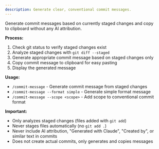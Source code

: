 ```yaml
---
description: Generate clear, conventional commit messages.
---
```


Generate commit messages based on currently staged changes and copy to clipboard without any AI attribution.

**Process:**
1. Check git status to verify staged changes exist
2. Analyze staged changes with `git diff --staged`
3. Generate appropriate commit message based on staged changes only
4. Copy commit message to clipboard for easy pasting
5. Display the generated message

**Usage:** 
- `/commit-message` - Generate commit message from staged changes
- `/commit-message --format simple` - Generate simple format message  
- `/commit-message --scope <scope>` - Add scope to conventional commit format

**Important:** 
- Only analyzes staged changes (files added with `git add`)
- Never stages files automatically (no `git add .`)
- Never include AI attribution, "Generated with Claude", "Created by", or similar text in commits
- Does not create actual commits, only generates and copies messages